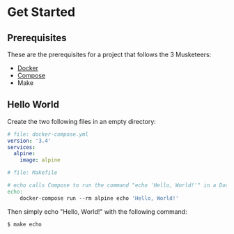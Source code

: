 # Get Started

## Prerequisites

These are the prerequisites for a project that follows the 3 Musketeers:

- [Docker][linkDocker]
- [Compose][linkCompose]
- Make

## Hello World

Create the two following files in an empty directory:

```yaml
# file: docker-compose.yml
version: '3.4'
services:
  alpine:
    image: alpine
```

```makefile
# file: Makefile

# echo calls Compose to run the command "echo 'Hello, World!'" in a Docker container
echo:
	docker-compose run --rm alpine echo 'Hello, World!'
```

Then simply echo "Hello, World!" with the following command:

```bash
$ make echo
```

[linkDocker]: https://docs.docker.com/engine/installation/
[linkCompose]: https://docs.docker.com/compose/install/